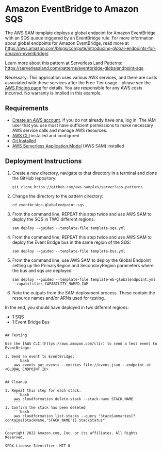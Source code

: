 # Amazon EventBridge to Amazon SQS

The AWS SAM template deploys a global endpoint for Amazon EventBridge with an SQS queue triggered by an EventBridge rule.
For more information about global endpoints for Amazon EventBridge, read more at https://aws.amazon.com/blogs/compute/introducing-global-endpoints-for-amazon-eventbridge/.


Learn more about this pattern at Serverless Land Patterns: https://serverlessland.com/patterns/eventbridge-globalendpoint-sqs.

Necessary: This application uses various AWS services, and there are costs associated with these services after the Free Tier usage - please see the [AWS Pricing page](https://aws.amazon.com/pricing/) for details. You are responsible for any AWS costs incurred. No warranty is implied in this example.

## Requirements

* [Create an AWS account](https://portal.aws.amazon.com/gp/aws/developer/registration/index.html). If you do not already have one, log in. The IAM user that you use must have sufficient permissions to make necessary AWS service calls and manage AWS resources.
* [AWS CLI](https://docs.aws.amazon.com/cli/latest/userguide/install-cliv2.html) installed and configured
* [Git Installed](https://git-scm.com/book/en/v2/Getting-Started-Installing-Git)
* [AWS Serverless Application Model](https://docs.aws.amazon.com/serverless-application-model/latest/developerguide/serverless-sam-cli-install.html) (AWS SAM) installed

## Deployment Instructions

1. Create a new directory, navigate to that directory in a terminal and clone the GitHub repository:
    ``` 
    git clone https://github.com/aws-samples/serverless-patterns
    ```
2. Change the directory to the pattern directory:
    ```
    cd eventbridge-globalendpoint-sqs
    ```
3. From the command line, REPEAT this step twice and use AWS SAM to deploy the SQS in TWO different regions:
    ```
    sam deploy --guided --template-file template-sqs.yml
    ```
4. From the command line,  REPEAT this step twice and use AWS SAM to deploy the Event Bridge bus in the same region of the SQS:
    ```
    sam deploy --guided --template-file template-bus.yml
    ```
5. From the command line, use AWS SAM to deploy the Global Endpoint setting up the PrimaryRegion and SecondaryRegion parameters where the bus and sqs are deployed
    ```
    sam deploy --guided --template-file template-eb-globalendpoint.yml --capabilities CAPABILITY_NAMED_IAM
    ```

6. Note the outputs from the SAM deployment process. These contain the resource names and/or ARNs used for testing.

In the end, you should have deployed in two different regions:

* 1 SQS
* 1 Event Bridge Bus

```

## Testing

Use the [AWS CLI](https://aws.amazon.com/cli/) to send a test event to EventBridge:

1. Send an event to EventBridge:
    ```bash
    aws events put-events --entries file://event.json --endpoint-id <GLOBAL ENDPOINT ID>
    ```

## Cleanup
 
1. Repeat this step for each stack:
    ```bash
    aws cloudformation delete-stack --stack-name STACK_NAME
    ```
1. Confirm the stack has been deleted
    ```bash
    aws cloudformation list-stacks --query "StackSummaries[?contains(StackName,'STACK_NAME')].StackStatus"
    ```
----
Copyright 2022 Amazon.com, Inc. or its affiliates. All Rights Reserved.

SPDX-License-Identifier: MIT-0
